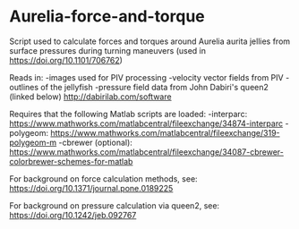 # Aurelia-force-and-torque
Script used to calculate forces and torques around Aurelia aurita jellies from surface pressures during turning maneuvers
(used in https://doi.org/10.1101/706762)


Reads in:
-images used for PIV processing
-velocity vector fields from PIV
-outlines of the jellyfish
-pressure field data from John Dabiri's queen2 (linked below)
http://dabirilab.com/software

Requires that the following Matlab scripts are loaded:
-interparc: https://www.mathworks.com/matlabcentral/fileexchange/34874-interparc
-polygeom: https://www.mathworks.com/matlabcentral/fileexchange/319-polygeom-m
-cbrewer (optional): https://www.mathworks.com/matlabcentral/fileexchange/34087-cbrewer-colorbrewer-schemes-for-matlab

For background on force calculation methods, see:
https://doi.org/10.1371/journal.pone.0189225

For background on pressure calculation via queen2, see:
https://doi.org/10.1242/jeb.092767

